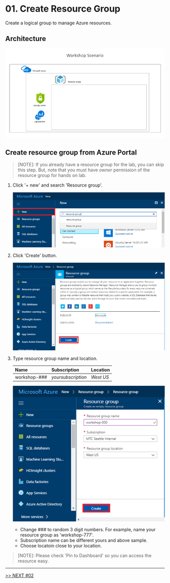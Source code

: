# 01. Create Resource Group

Create a logical group to manage Azure resources.

## Architecture

![lab1](./images/lab1.png)

## Create resource group from Azure Portal

> [NOTE]: If you already have a resource group for the lab, you can skip this step. But, note that you must have *owner* permission of the resource group for hands on lab.

1. Click '+ new' and search 'Resource group'.

    ![new icon](./images/1.1.png)

1. Click 'Create' button.

    ![new icon](./images/1.2.png)

1. Type resource group name and location.

    |Name|Subscription|Location|
    |---|---|---|
    |workshop-###|*yoursubscription*|*West US*|

    ![new icon](./images/1.3.png)

    * Change ### to random 3 digit numbers. For example, name your resource group as 'workshop-777'.
    * Subscription name can be different yours and above sample.
    * Choose locatoin close to your location.

> [NOTE]: Please check 'Pin to Dashboard' so you can access the resource easy.

---

[>> NEXT #02](https://github.com/xlegend1024/az-secu-wrkshp/tree/master/02.CreateVNet/Readme.md)
